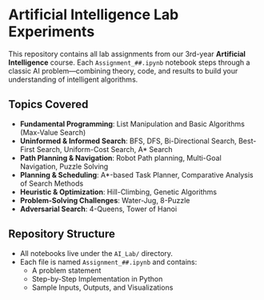 # Artificial Intelligence Lab Experiments  

This repository contains all lab assignments from our 3rd-year **Artificial Intelligence** course. Each `Assignment_##.ipynb` notebook steps through a classic AI problem—combining theory, code, and results to build your understanding of intelligent algorithms.

## Topics Covered  
- **Fundamental Programming**: List Manipulation and Basic Algorithms (Max-Value Search)  
- **Uninformed & Informed Search**: BFS, DFS, Bi-Directional Search, Best-First Search, Uniform-Cost Search, A* Search 
- **Path Planning & Navigation**: Robot Path planning, Multi-Goal Navigation, Puzzle Solving  
- **Planning & Scheduling**: A*-based Task Planner, Comparative Analysis of Search Methods  
- **Heuristic & Optimization**: Hill-Climbing, Genetic Algorithms  
- **Problem-Solving Challenges**: Water-Jug, 8-Puzzle  
- **Adversarial Search**: 4-Queens, Tower of Hanoi  

## Repository Structure  
- All notebooks live under the `AI_Lab/` directory.
- Each file is named `Assignment_##.ipynb` and contains:
  - A problem statement
  - Step-by-Step Implementation in Python
  - Sample Inputs, Outputs, and Visualizations
